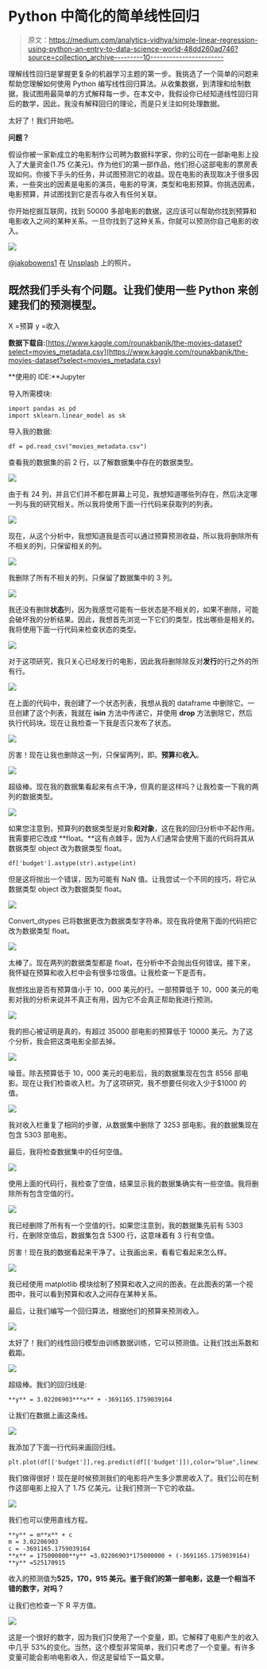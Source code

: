 # Python 中简化的简单线性回归

> 原文：<https://medium.com/analytics-vidhya/simple-linear-regression-using-python-an-entry-to-data-science-world-48dd260ad746?source=collection_archive---------10----------------------->

理解线性回归是掌握更复杂的机器学习主题的第一步。我挑选了一个简单的问题来帮助您理解如何使用 Python 编写线性回归算法。从收集数据，到清理和绘制数据，我试图用最简单的方式解释每一步。在本文中，我假设你已经知道线性回归背后的数学，因此，我没有解释回归的理论，而是只关注如何处理数据。

太好了！我们开始吧。

**问题？**

假设你被一家新成立的电影制作公司聘为数据科学家，你的公司在一部新电影上投入了大量资金(1.75 亿美元)。作为他们的第一部作品，他们担心这部电影的票房表现如何。你接下手头的任务，并试图预测它的收益。现在电影的表现取决于很多因素，一些突出的因素是电影的演员，电影的导演，类型和电影预算。你挑选因素，电影预算，并试图找到它是否与收入有任何关联。

你开始挖掘互联网，找到 50000 多部电影的数据，这应该可以帮助你找到预算和电影收入之间的某种关系。一旦你找到了这种关系，你就可以预测你自己电影的收入。

![](img/c6efc045d0adbc6cffcb287d716ccc91.png)

[@jakobowens1](https://unsplash.com/@jakobowens1) 在 [Unsplash](http://unsplash.com) 上的照片。

## 既然我们手头有个问题。让我们使用一些 Python 来创建我们的预测模型。

X =预算
y =收入

**数据下载自:**[https://www.kaggle.com/rounakbanik/the-movies-dataset?select=movies_metadata.csv](https://www.kaggle.com/rounakbanik/the-movies-dataset?select=movies_metadata.csv)

**使用的 IDE:**Jupyter

导入所需模块:

```
import pandas as pd
import sklearn.linear_model as sk
```

导入我的数据:

```
df = pd.read_csv("movies_metadata.csv")
```

查看我的数据集的前 2 行，以了解数据集中存在的数据类型。

![](img/6aececb870fb3aa9654cb54990bcd3b3.png)

由于有 24 列，并且它们并不都在屏幕上可见，我想知道哪些列存在，然后决定哪一列与我的研究相关。所以我将使用下面一行代码来获取列的列表。

![](img/3c581638803faeb27ad6478139674f0a.png)

现在，从这个分析中，我想知道我是否可以通过预算预测收益，所以我将删除所有不相关的列，只保留相关的列。

![](img/7f1fc86cb9b7ae0a0e6bbd4e93db9cd5.png)

我删除了所有不相关的列，只保留了数据集中的 3 列。

![](img/d0f443862b1a1fabad4d8097f8d39084.png)

我还没有删除**状态**列，因为我感觉可能有一些状态是不相关的，如果不删除，可能会破坏我的分析结果。因此，我想首先浏览一下它们的类型，找出哪些是相关的。我将使用下面一行代码来检查状态的类型。

![](img/8dc8f3b07162244f3d63c833a00b76b1.png)

对于这项研究，我只关心已经发行的电影，因此我将删除除反对**发行**的行之外的所有行。

![](img/c964b8871914ad2083ff9e8bbf63c2c9.png)

在上面的代码中，我创建了一个状态列表，我想从我的 dataframe 中删除它。一旦创建了这个列表，我就在 **isin** 方法中传递它，并使用 **drop** 方法删除它，然后执行代码块。现在让我检查一下我是否只发布了状态。

![](img/a8f7dbea888096d50c0e114792498270.png)

厉害！现在让我也删除这一列，只保留两列，即。**预算**和**收入**。

![](img/d55108f21bf68c3295b1c3457393cba0.png)

超级棒。现在我的数据集看起来有点干净，但真的是这样吗？让我检查一下我的两列的数据类型。

![](img/08e2c03117bf7f2d117bc7ec17da501a.png)

如果您注意到，预算列的数据类型是对象**和对象**，这在我的回归分析中不起作用。我需要把它改成 **float。**这有点棘手，因为人们通常会使用下面的代码将其从数据类型 object 改为数据类型 float。

```
df['budget'].astype(str).astype(int)
```

但是这将抛出一个错误，因为可能有 NaN 值。让我尝试一个不同的技巧，将它从数据类型 object 改为数据类型 float。

![](img/8f4344aac5fe9f23c1cb0f439c5c54db.png)

Convert_dtypes 已将数据更改为数据类型字符串。现在我将使用下面的代码把它改为数据类型 float。

![](img/3009eb631fccf08f2a1a300e69e24f3c.png)

太棒了。现在两列的数据类型都是 float，在分析中不会抛出任何错误。接下来，我怀疑在预算和收入栏中会有很多垃圾值。让我检查一下是否有。

我想找出是否有预算值小于 10，000 美元的行。一部预算低于 10，000 美元的电影对我的分析来说并不真正有用，因为它不会真正帮助我进行预测。

![](img/45f5d7cc3501f80aaffda131b74b7ad5.png)

我的担心被证明是真的，有超过 35000 部电影的预算低于 10000 美元。为了这个分析，我会把这类电影全部去掉。

![](img/0ae40eb73fb89f38aef3fc980f6c824c.png)

噪音。除去预算低于 10，000 美元的电影后，我的数据集现在包含 8556 部电影。现在让我们检查收入栏。为了这项研究，我不想要任何收入少于$1000 的值。

![](img/a43de6da238f1c5855918c2ec0b5a99e.png)

我对收入栏重复了相同的步骤，从数据集中删除了 3253 部电影。我的数据集现在包含 5303 部电影。

最后，我将检查数据集中的任何空值。

![](img/b783ff89bbb7c2581e7b3c609bbc211f.png)

使用上面的代码行，我检查了空值，结果显示我的数据集确实有一些空值。我将删除所有包含空值的行。

![](img/8f47df47352748fb5799c39b9ef513ee.png)

我已经删除了所有有一个空值的行。如果您注意到，我的数据集先前有 5303 行，在删除空值后，数据集包含 5300 行，这意味着有 3 行有空值。

厉害！现在我的数据看起来干净了。让我画出来，看看它看起来怎么样。

![](img/5869af3c66f80a795e7663fec684d456.png)

我已经使用 matplotlib 模块绘制了预算和收入之间的图表。在此图表的第一个视图中，我可以看到预算和收入之间存在某种关系。

最后，让我们编写一个回归算法，根据他们的预算来预测收入。

![](img/db8ccae98fcea809b58ff27c938fe392.png)

太好了！我们的线性回归模型由训练数据训练，它可以预测值。让我们找出系数和截距。

![](img/fd39ee7a754029ed85286108e4a38fdd.png)

超级棒。我们的回归线是:

```
**y** = 3.02206903***x** + -3691165.1759039164
```

让我们在数据上画这条线。

![](img/c55e86e916f71348ea0ab064b1b97f1f.png)

我添加了下面一行代码来画回归线。

```
plt.plot(df[['budget']],reg.predict(df[['budget']]),color="blue",linewidth=3)
```

我们做得很好！现在是时候预测我们的电影将产生多少票房收入了。我们公司在制作这部电影上投入了 1.75 亿美元。让我们预测一下它的收益。

![](img/d47f5244175cd52e92e4758c515d2926.png)

我们也可以使用直线方程。

```
**y** = m**x** + c
m = 3.02206903
c = -3691165.1759039164
**x** = 175000000**y** =3.02206903*175000000 + (-3691165.1759039164)
**y** =525170915
```

收入的预测值为**525，170，915 美元。鉴于我们的第一部电影，这是一个相当不错的数字，对吗？**

让我们也检查一下 R 平方值。

![](img/e9ad7b57bfd07dc06effaace0dd9c30f.png)

这是一个很好的数字，因为我们只使用了一个变量，即。它解释了电影产生的收入中几乎 53%的变化。当然，这个模型非常简单，我们只考虑了一个变量。有许多变量可能会影响电影收入，但这是留给下一篇文章。